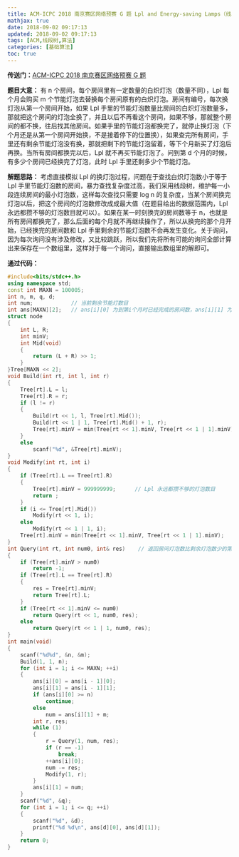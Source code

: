 ```yaml
---
title: ACM-ICPC 2018 南京赛区网络预赛 G 题 Lpl and Energy-saving Lamps（线段树）
mathjax: true
date: 2018-09-02 09:17:13
updated: 2018-09-02 09:17:13
tags: [ACM,线段树,算法]
categories: [基础算法]
toc: true
---
```



**传送门：**[ACM-ICPC 2018 南京赛区网络预赛 G 题](https://nanti.jisuanke.com/t/30996)

**题目大意：**
有 n 个房间，每个房间里有一定数量的白炽灯泡（数量不同），Lpl 每个月会购买 m 个节能灯泡去替换每个房间原有的白炽灯泡。房间有编号，每次换灯泡从第一个房间开始，如果 Lpl 手里的节能灯泡数量比房间的白炽灯泡数量多，那就把这个房间的灯泡全换了，并且以后不再看这个房间，如果不够，那就整个房间的都不换，往后找其他房间。如果手里的节能灯泡都换完了，就停止换灯泡（下个月还是从第一个房间开始换，不是接着停下的位置换），如果查完所有房间，手里还有剩余节能灯泡没有换，那就把剩下的节能灯泡留着，等下个月新买了灯泡后再换。当所有房间都换完以后，Lpl 就不再买节能灯泡了。问到第 d 个月的时候，有多少个房间已经换完了灯泡，此时 Lpl 手里还剩多少个节能灯泡。

<!--more-->

**解题思路：**
考虑直接模拟 Lpl 的换灯泡过程，问题在于查找白炽灯泡数小于等于 Lpl 手里节能灯泡数的房间，暴力查找复杂度过高，我们采用线段树，维护每一小段连续房间的最小灯泡数，这样每次查找只需要 log n 的复杂度，当某个房间换完灯泡以后，把这个房间的灯泡数修改成成最大值（在题目给出的数据范围内，Lpl 永远都攒不够的灯泡数目就可以）。如果在某一时刻换完的房间数等于 n，也就是所有房间都换完了，那么后面的每个月就不再继续操作了，所以从换完的那个月开始，已经换完的房间数和 Lpl 手里剩余的节能灯泡数不会再发生变化。关于询问，因为每次询问没有涉及修改，又比较跳跃，所以我们先将所有可能的询问全部计算出来保存在一个数组里，这样对于每一个询问，直接输出数组里的解即可。

**通过代码：**
```cpp
#include<bits/stdc++.h>
using namespace std;
const int MAXN = 100005;
int n, m, q, d;
int num;            // 当前剩余节能灯数目
int ans[MAXN][2];   // ans[i][0] 为到第i个月时已经完成的房间数，ans[i][1] 为到第i个月时剩余的灯泡数
struct node
{
    int L, R;
    int minV;
    int Mid(void)
    {
        return (L + R) >> 1;
    }
}Tree[MAXN << 2];
void Build(int rt, int l, int r)
{
    Tree[rt].L = l;
    Tree[rt].R = r;
    if (l != r)
    {
        Build(rt << 1, l, Tree[rt].Mid());
        Build(rt << 1 | 1, Tree[rt].Mid() + 1, r);
        Tree[rt].minV = min(Tree[rt << 1].minV, Tree[rt << 1 | 1].minV);
    }
    else
        scanf("%d", &Tree[rt].minV);
}
void Modify(int rt, int i)
{
    if (Tree[rt].L == Tree[rt].R)
    {
        Tree[rt].minV = 999999999;	    // Lpl 永远都攒不够的灯泡数目
        return ;
    }
    if (i <= Tree[rt].Mid())
        Modify(rt << 1, i);
    else
        Modify(rt << 1 | 1, i);
    Tree[rt].minV = min(Tree[rt << 1].minV, Tree[rt << 1 | 1].minV);
}
int Query(int rt, int num0, int& res)    // 返回房间灯泡数比剩余灯泡数少的第一个房间，如果没有返回-1, 参数3为这个房间当前的灯泡数
{
    if (Tree[rt].minV > num0)
        return -1;
    if (Tree[rt].L == Tree[rt].R)
    {
        res = Tree[rt].minV;
        return Tree[rt].L;
    }
    if (Tree[rt << 1].minV <= num0)
        return Query(rt << 1, num0, res);
    else
        return Query(rt << 1 | 1, num0, res);
}
int main(void)
{
    scanf("%d%d", &n, &m);
    Build(1, 1, n);
    for (int i = 1; i <= MAXN; ++i)
    {
        ans[i][0] = ans[i - 1][0];
        ans[i][1] = ans[i - 1][1];
        if (ans[i][0] >= n)
            continue;
        else
            num = ans[i][1] + m;
        int r, res;
        while (1)
        {
            r = Query(1, num, res);
            if (r == -1)
                break;
            ++ans[i][0];
            num -= res;
            Modify(1, r);
        }
        ans[i][1] = num;
    }
    scanf("%d", &q);
    for (int i = 1; i <= q; ++i)
    {
        scanf("%d", &d);
        printf("%d %d\n", ans[d][0], ans[d][1]);
    }
    return 0;
}
```
